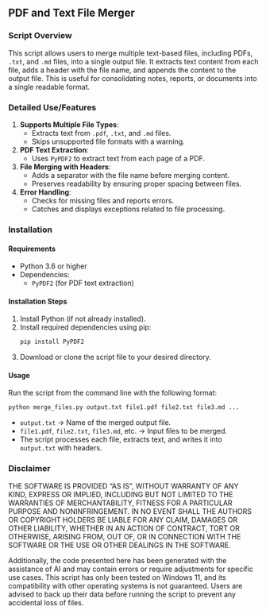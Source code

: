 ## PDF and Text File Merger  
### Script Overview  
This script allows users to merge multiple text-based files, including PDFs, `.txt`, and `.md` files, into a single output file. It extracts text content from each file, adds a header with the file name, and appends the content to the output file. This is useful for consolidating notes, reports, or documents into a single readable format.

### Detailed Use/Features  
1. **Supports Multiple File Types**:  
   - Extracts text from `.pdf`, `.txt`, and `.md` files.  
   - Skips unsupported file formats with a warning.  
2. **PDF Text Extraction**:  
   - Uses `PyPDF2` to extract text from each page of a PDF.  
3. **File Merging with Headers**:  
   - Adds a separator with the file name before merging content.  
   - Preserves readability by ensuring proper spacing between files.  
4. **Error Handling**:  
   - Checks for missing files and reports errors.  
   - Catches and displays exceptions related to file processing.  

### Installation  
#### Requirements  
- Python 3.6 or higher  
- Dependencies:  
  - `PyPDF2` (for PDF text extraction)  

#### Installation Steps  
1. Install Python (if not already installed).  
2. Install required dependencies using pip:  
   ```bash
   pip install PyPDF2
   ```
3. Download or clone the script file to your desired directory.  

#### Usage  
Run the script from the command line with the following format:  
```bash
python merge_files.py output.txt file1.pdf file2.txt file3.md ...
```
- `output.txt` → Name of the merged output file.  
- `file1.pdf`, `file2.txt`, `file3.md`, etc. → Input files to be merged.  
- The script processes each file, extracts text, and writes it into `output.txt` with headers.  

### Disclaimer  
THE SOFTWARE IS PROVIDED “AS IS”, WITHOUT WARRANTY OF ANY KIND, EXPRESS OR IMPLIED, INCLUDING BUT NOT LIMITED TO THE WARRANTIES OF MERCHANTABILITY, FITNESS FOR A PARTICULAR PURPOSE AND NONINFRINGEMENT. IN NO EVENT SHALL THE AUTHORS OR COPYRIGHT HOLDERS BE LIABLE FOR ANY CLAIM, DAMAGES OR OTHER LIABILITY, WHETHER IN AN ACTION OF CONTRACT, TORT OR OTHERWISE, ARISING FROM, OUT OF, OR IN CONNECTION WITH THE SOFTWARE OR THE USE OR OTHER DEALINGS IN THE SOFTWARE.  

Additionally, the code presented here has been generated with the assistance of AI and may contain errors or require adjustments for specific use cases. This script has only been tested on Windows 11, and its compatibility with other operating systems is not guaranteed. Users are advised to back up their data before running the script to prevent any accidental loss of files.